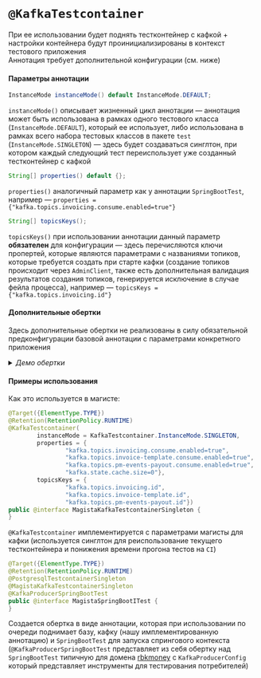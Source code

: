 # `@KafkaTestcontainer`

При ее использовании будет поднять тестконтейнер с кафкой + настройки контейнера будут проинициализированы в контекст
тестового приложения  
Аннотация требует дополнительной конфигурации (см. ниже)

#### Параметры аннотации

```java
InstanceMode instanceMode() default InstanceMode.DEFAULT;
```

`instanceMode()` описывает жизненный цикл аннотации — аннотация может быть использована в рамках одного тестового
класса (`InstanceMode.DEFAULT`), который ее использует, либо использована в рамках всего набора тестовых классов в
пакете `test` (`InstanceMode.SINGLETON`) — здесь будет создаваться синглтон, при котором каждый следующий тест
переиспользует уже созданный тестконтейнер с кафкой

```java
String[] properties() default {};
```

`properties()` аналогичный параметр как у аннотации `SpringBootTest`, например
— `properties = {"kafka.topics.invoicing.consume.enabled=true"}`

```java
String[] topicsKeys();
```

`topicsKeys()` при использовании аннотации данный параметр **обязателен** для конфигурации — здесь перечисляются ключи
пропертей, которые являются параметрами с названиями топиков, которые требуется создать при старте кафки (создание
топиков происходит через `AdminClient`, также есть дополнительная валидация результатов создания топиков, генерируется
исключение в случае фейла процесса), например — `topicsKeys = {"kafka.topics.invoicing.id"}`

#### Дополнительные обертки

Здесь дополнительные обертки не реализованы в силу обязательной предконфигурации базовой аннотации с параметрами
конкретного приложения

<details>

<summary>
  <a class="btnfire small stroke"><em class="fas fa-chevron-circle-down">Демо обертки</em>&nbsp;&nbsp;</a>    
</summary>

<p>

Хоть возможности создать набор оберток нет, но есть примеры, как это может выглядеть, находятся внутри
пакета `com.rbkmoney.testcontainers.annotations.kafka.demo`

`@DemoKafkaTestcontainer` — пример имплементации `@KafkaTestcontainer`  
`@DemoKafkaTestcontainerSingleton` — пример имплементации `@KafkaTestcontainer` в режиме `InstanceMode.SINGLETON`  
`@DemoWithKafkaSpringBootITest` — обертка для запуска спрингового теста с использованием тестконтейнера с кафкой. На
борту — `@DemoKafkaTestcontainer` и `@KafkaProducerSpringBootTest` (представляет из себя обертку над `SpringBootTest`
типичную для домена [rbkmoney](https://github.com/rbkmoney) c `KafkaProducerConfig` который представляет инструменты для
тестирования потребителей)  
`@DemoWithKafkaSingletonSpringBootITest` — аналог `@DemoWithKafkaSpringBootITest` только
с `@DemoKafkaTestcontainerSingleton`

</p>

</details>

#### Примеры использования

Как это используется в магисте:

```java
@Target({ElementType.TYPE})
@Retention(RetentionPolicy.RUNTIME)
@KafkaTestcontainer(
        instanceMode = KafkaTestcontainer.InstanceMode.SINGLETON,
        properties = {
                "kafka.topics.invoicing.consume.enabled=true",
                "kafka.topics.invoice-template.consume.enabled=true",
                "kafka.topics.pm-events-payout.consume.enabled=true",
                "kafka.state.cache.size=0"},
        topicsKeys = {
                "kafka.topics.invoicing.id",
                "kafka.topics.invoice-template.id",
                "kafka.topics.pm-events-payout.id"})
public @interface MagistaKafkaTestcontainerSingleton {
}

```

`@KafkaTestcontainer` имплементируется с параметрами магисты для кафки (используется синглтон для реиспользование
текущего тестконтейнера и понижения времени прогона тестов на `CI`)

```java
@Target({ElementType.TYPE})
@Retention(RetentionPolicy.RUNTIME)
@PostgresqlTestcontainerSingleton
@MagistaKafkaTestcontainerSingleton
@KafkaProducerSpringBootTest
public @interface MagistaSpringBootITest {
}
```

Создается обертка в виде аннотации, которая при использовании по очереди поднимает базу, кафку (нашу имплементированную
аннотацию) и `SpringBootTest` для запуска спрингового контекста (`@KafkaProducerSpringBootTest` представляет из себя
обертку над `SpringBootTest` типичную для домена [rbkmoney](https://github.com/rbkmoney) c `KafkaProducerConfig` который
представляет инструменты для тестирования потребителей)

